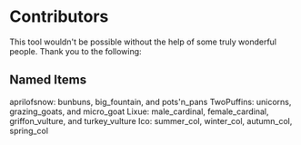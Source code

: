 Contributors
============

This tool wouldn't be possible without the help of some truly wonderful people. Thank you to the following:


Named Items
-----------

aprilofsnow: bunbuns, big_fountain, and pots'n_pans
TwoPuffins: unicorns, grazing\_goats, and micro_goat
Lixue: male\_cardinal, female\_cardinal, griffon\_vulture, and turkey_vulture
Ico: summer\_col, winter\_col, autumn\_col, spring\_col

